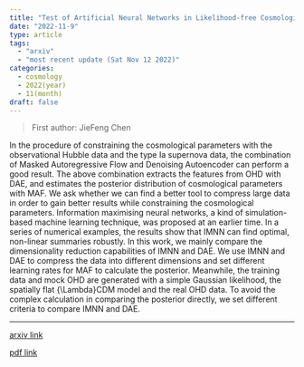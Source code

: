 ```yaml
---
title: "Test of Artificial Neural Networks in Likelihood-free Cosmological Constraints: A Comparison of IMNN and DAE"
date: "2022-11-9"
type: article
tags:
  - "arxiv"
  - "most recent update (Sat Nov 12 2022)"
categories:
  - cosmology
  - 2022(year)
  - 11(month)
draft: false
---
```


> First author: JieFeng Chen

 In the procedure of constraining the cosmological parameters with the
observational Hubble data and the type Ia supernova data, the combination of
Masked Autoregressive Flow and Denoising Autoencoder can perform a good result.
The above combination extracts the features from OHD with DAE, and estimates
the posterior distribution of cosmological parameters with MAF. We ask whether
we can find a better tool to compress large data in order to gain better
results while constraining the cosmological parameters. Information maximising
neural networks, a kind of simulation-based machine learning technique, was
proposed at an earlier time. In a series of numerical examples, the results
show that IMNN can find optimal, non-linear summaries robustly. In this work,
we mainly compare the dimensionality reduction capabilities of IMNN and DAE. We
use IMNN and DAE to compress the data into different dimensions and set
different learning rates for MAF to calculate the posterior. Meanwhile, the
training data and mock OHD are generated with a simple Gaussian likelihood, the
spatially flat {\Lambda}CDM model and the real OHD data. To avoid the complex
calculation in comparing the posterior directly, we set different criteria to
compare IMNN and DAE.

---
[arxiv link](http://arxiv.org/abs/2211.05064v2)

[pdf link](http://arxiv.org/pdf/2211.05064v2)